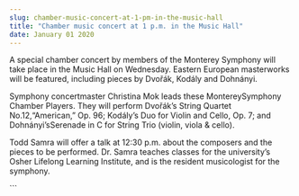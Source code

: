 ```yaml
---
slug: chamber-music-concert-at-1-pm-in-the-music-hall
title: "Chamber music concert at 1 p.m. in the Music Hall"
date: January 01 2020
---
```


  
<p>
  A special chamber concert by members of the Monterey Symphony will take place
  in the Music Hall on Wednesday. Eastern European masterworks will be featured,
  including pieces by Dvořák, Kodály and Dohnányi.
</p>
<p>
  Symphony concertmaster Christina Mok leads these MontereySymphony Chamber
  Players. They will perform Dvořák’s String Quartet No.12,“American,” Op. 96;
  Kodály’s Duo for Violin and Cello, Op. 7; and Dohnányi’sSerenade in C for
  String Trio &#40;violin, viola &amp; cello&#41;.
</p>
<p>
  Todd Samra will offer a talk at 12:30 p.m. about the composers and the pieces
  to be performed. Dr. Samra teaches classes for the university’s Osher Lifelong
  Learning Institute, and is the resident musicologist for the symphony.
</p>
```
